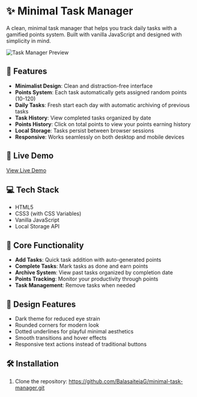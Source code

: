 # ✨ Minimal Task Manager

A clean, minimal task manager that helps you track daily tasks with a gamified points system. Built with vanilla JavaScript and designed with simplicity in mind.

![Task Manager Preview](<img width="703" alt="taks-manager-app" src="https://github.com/user-attachments/assets/02d0fe17-eab2-4f6f-8e6e-e4ce2226e2d8">
)

## 🌟 Features

- **Minimalist Design**: Clean and distraction-free interface
- **Points System**: Each task automatically gets assigned random points (10-120)
- **Daily Tasks**: Fresh start each day with automatic archiving of previous tasks
- **Task History**: View completed tasks organized by date
- **Points History**: Click on total points to view your points earning history
- **Local Storage**: Tasks persist between browser sessions
- **Responsive**: Works seamlessly on both desktop and mobile devices

## 🚀 Live Demo

[View Live Demo](minimal-task-manager-six.vercel.app)

## 💻 Tech Stack

- HTML5
- CSS3 (with CSS Variables)
- Vanilla JavaScript
- Local Storage API

## 🎯 Core Functionality

- **Add Tasks**: Quick task addition with auto-generated points
- **Complete Tasks**: Mark tasks as done and earn points
- **Archive System**: View past tasks organized by completion date
- **Points Tracking**: Monitor your productivity through points
- **Task Management**: Remove tasks when needed

## 🎨 Design Features

- Dark theme for reduced eye strain
- Rounded corners for modern look
- Dotted underlines for playful minimal aesthetics
- Smooth transitions and hover effects
- Responsive text actions instead of traditional buttons

## 🛠️ Installation

1. Clone the repository: https://github.com/BalasaitejaG/minimal-task-manager.git
